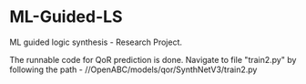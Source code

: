 # ML-Guided-LS
ML guided logic synthesis - Research Project. 

The runnable code for QoR prediction is done. Navigate to file "train2.py" by following the path - //OpenABC/models/qor/SynthNetV3/train2.py
